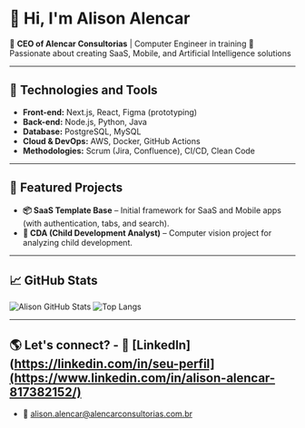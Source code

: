 # 👋 Hi, I'm Alison Alencar

🎯 **CEO of Alencar Consultorias** | Computer Engineer in training
🚀 Passionate about creating SaaS, Mobile, and Artificial Intelligence solutions

---

## 🔧 Technologies and Tools
- **Front-end:** Next.js, React, Figma (prototyping)
- **Back-end:** Node.js, Python, Java
- **Database:** PostgreSQL, MySQL
- **Cloud & DevOps:** AWS, Docker, GitHub Actions
- **Methodologies:** Scrum (Jira, Confluence), CI/CD, Clean Code

---

## 📌 Featured Projects
- **📦 SaaS Template Base** – Initial framework for SaaS and Mobile apps (with authentication, tabs, and search).
- **🤖 CDA (Child Development Analyst)** – Computer vision project for analyzing child development.

---

## 📈 GitHub Stats 
![Alison GitHub Stats](https://github-readme-stats.vercel.app/api?username=alisonalencar&show_icons=true&theme=radical) 
![Top Langs](https://github-readme-stats.vercel.app/api/top-langs/?username=alisonalencar&layout=compact&theme=radical) 

---

## 🌎 Let's connect? - 💼 [LinkedIn](https://linkedin.com/in/seu-perfil](https://www.linkedin.com/in/alison-alencar-817382152/)
- 📧 alison.alencar@alencarconsultorias.com.br 
